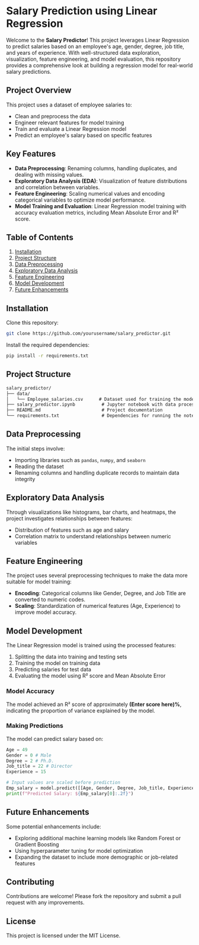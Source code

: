 # Salary Prediction using Linear Regression

Welcome to the **Salary Predictor**! This project leverages Linear Regression to predict salaries based on an employee's age, gender, degree, job title, and years of experience. With well-structured data exploration, visualization, feature engineering, and model evaluation, this repository provides a comprehensive look at building a regression model for real-world salary predictions.

## Project Overview
This project uses a dataset of employee salaries to:
- Clean and preprocess the data
- Engineer relevant features for model training
- Train and evaluate a Linear Regression model
- Predict an employee's salary based on specific features

## Key Features
- **Data Preprocessing**: Renaming columns, handling duplicates, and dealing with missing values.
- **Exploratory Data Analysis (EDA)**: Visualization of feature distributions and correlation between variables.
- **Feature Engineering**: Scaling numerical values and encoding categorical variables to optimize model performance.
- **Model Training and Evaluation**: Linear Regression model training with accuracy evaluation metrics, including Mean Absolute Error and R² score.

## Table of Contents
1. [Installation](#installation)
2. [Project Structure](#project-structure)
3. [Data Preprocessing](#data-preprocessing)
4. [Exploratory Data Analysis](#exploratory-data-analysis)
5. [Feature Engineering](#feature-engineering)
6. [Model Development](#model-development)
7. [Future Enhancements](#future-enhancements)

## Installation

Clone this repository:
```bash
git clone https://github.com/yourusername/salary_predictor.git
```

Install the required dependencies:
```bash
pip install -r requirements.txt
```

## Project Structure

```markdown
salary_predictor/
├── data/
│   └── Employee_salaries.csv      # Dataset used for training the model
├── salary_predictor.ipynb          # Jupyter notebook with data processing and model
├── README.md                       # Project documentation
└── requirements.txt                # Dependencies for running the notebook
```

## Data Preprocessing
The initial steps involve:
- Importing libraries such as `pandas`, `numpy`, and `seaborn`
- Reading the dataset
- Renaming columns and handling duplicate records to maintain data integrity

## Exploratory Data Analysis
Through visualizations like histograms, bar charts, and heatmaps, the project investigates relationships between features:
- Distribution of features such as age and salary
- Correlation matrix to understand relationships between numeric variables

## Feature Engineering
The project uses several preprocessing techniques to make the data more suitable for model training:
- **Encoding**: Categorical columns like Gender, Degree, and Job Title are converted to numeric codes.
- **Scaling**: Standardization of numerical features (Age, Experience) to improve model accuracy.

## Model Development
The Linear Regression model is trained using the processed features:
1. Splitting the data into training and testing sets
2. Training the model on training data
3. Predicting salaries for test data
4. Evaluating the model using R² score and Mean Absolute Error

### Model Accuracy
The model achieved an R² score of approximately **(Enter score here)%**, indicating the proportion of variance explained by the model.

### Making Predictions
The model can predict salary based on:
```python
Age = 49
Gender = 0 # Male
Degree = 2 # Ph.D.
Job_title = 22 # Director
Experience = 15

# Input values are scaled before prediction
Emp_salary = model.predict([[Age, Gender, Degree, Job_title, Experience]])
print(f"Predicted Salary: ${Emp_salary[0]:.2f}")
```

## Future Enhancements
Some potential enhancements include:
- Exploring additional machine learning models like Random Forest or Gradient Boosting
- Using hyperparameter tuning for model optimization
- Expanding the dataset to include more demographic or job-related features

## Contributing
Contributions are welcome! Please fork the repository and submit a pull request with any improvements.

## License
This project is licensed under the MIT License.

